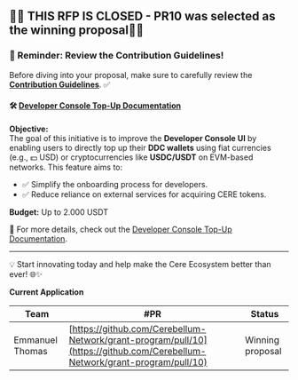 ## 🚨🚨 THIS RFP IS CLOSED - PR10 was selected as the winning proposal🚨🚨
### 🚨 Reminder: Review the Contribution Guidelines!
Before diving into your proposal, make sure to carefully review the [**Contribution Guidelines**](..%2F..%2FREADME.md). ✅


#### 🛠️ [Developer Console Top-Up Documentation](https://github.com/Cerebellum-Network/cluster-apps/blob/dev/apps/developer-console/developer_console_topup.md)
**Objective:**  
The goal of this initiative is to improve the **Developer Console UI** by enabling users to directly top up their **DDC wallets** using fiat currencies (e.g., 💵 USD) or cryptocurrencies like **USDC/USDT** on EVM-based networks. This feature aims to:
- ✅ Simplify the onboarding process for developers.
- ✅ Reduce reliance on external services for acquiring CERE tokens.

**Budget:**
Up to 2.000 USDT

📄 For more details, check out the [Developer Console Top-Up Documentation](https://github.com/Cerebellum-Network/cluster-apps/blob/dev/apps/developer-console/developer_console_topup.md).

---

💡 Start innovating today and help make the Cere Ecosystem better than ever! 🌐✨

**Current Application**

Team | #PR | Status 
--- |-----|--------
Emmanuel Thomas | [https://github.com/Cerebellum-Network/grant-program/pull/10](https://github.com/Cerebellum-Network/grant-program/pull/10) | Winning proposal   
